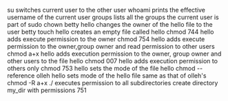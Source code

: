 su switches current user to the other user
whoami prints the effective username of the current user
groups lists all the groups the current user is part of
sudo chown betty hello changes the owner of the hello file to the user betty
touch hello creates an empty file called hello
chmod 744 hello adds execute permission to the owner
chmod 754 hello adds execute permission to the owner,group owner and read permission to other users
chmod a+x hello adds execution permission to the owner, group owner and other users to the file hello
chmod 007 hello adds execution permission to others only
chmod 753 hello sets the mode of the file hello
chmod --reference olleh hello sets mode of the hello file same as that of olleh's
chmod -R a+x ./ executes permission to all subdirectories
create directory my_dir with permissions 751